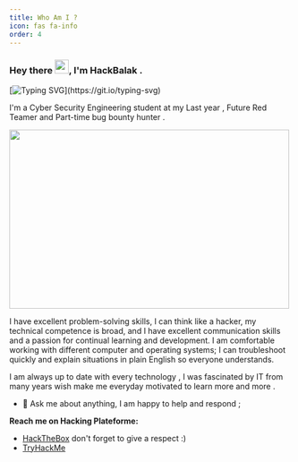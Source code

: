 ```yaml
---
title: Who Am I ?
icon: fas fa-info
order: 4
---
```


### Hey there <img src="https://media.giphy.com/media/hvRJCLFzcasrR4ia7z/giphy.gif" width="25px">, I'm HackBalak .

[![Typing SVG](https://readme-typing-svg.herokuapp.com?font=comfortaa&color=016EEA&size=24&width=500&lines=Cyber+Security+engineering+student;Part-time+bug+bounty+hunter;Future+Red+Teamer;Nice+to+meet+you...)](https://git.io/typing-svg)

I'm a Cyber Security Engineering student at my Last year , Future Red Teamer and Part-time bug bounty hunter .

<img src="https://github.com/HackBalak/HackBalak/blob/main/cs.gif?raw=true" width="500" height="320">


I have excellent problem-solving skills, I can think like a hacker, my technical competence is broad, and I have excellent communication skills and a passion for continual learning and development. I am comfortable working with different computer and operating systems; I can troubleshoot quickly and explain situations in plain English so everyone understands.

I am always up to date with every technology , I was fascinated by IT from many years wish make me everyday motivated to learn more and more .


  
- 💬 Ask me about anything, I am happy to help and respond ;


**Reach me on Hacking Plateforme:**

 - [HackTheBox](https://app.hackthebox.eu/profile/225850)  don't forget to give a respect :)
 - [TryHackMe](https://tryhackme.com/p/Om4r3lpentester)



